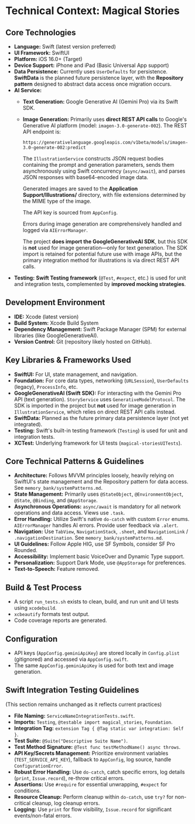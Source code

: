 # Technical Context: Magical Stories

## Core Technologies
-   **Language:** Swift (latest version preferred)
-   **UI Framework:** SwiftUI
-   **Platform:** iOS 16.0+ (Target)
-   **Device Support:** iPhone and iPad (Basic Universal App support)
-   **Data Persistence:** Currently uses `UserDefaults` for persistence. **SwiftData** is the planned future persistence layer, with the **Repository pattern** designed to abstract data access once migration occurs.
-   **AI Service:**
    *   **Text Generation:** Google Generative AI (Gemini Pro) via its Swift SDK.
    *   **Image Generation:** Primarily uses **direct REST API calls** to Google's Generative AI platform (model: `imagen-3.0-generate-002`). The REST API endpoint is:

        ```
        https://generativelanguage.googleapis.com/v1beta/models/imagen-3.0-generate-002:predict
        ```

        The `IllustrationService` constructs JSON request bodies containing the prompt and generation parameters, sends them asynchronously using Swift concurrency (`async/await`), and parses JSON responses with base64-encoded image data.

        Generated images are saved to the **Application Support/Illustrations/** directory, with file extensions determined by the MIME type of the image.

        The API key is sourced from `AppConfig`.

        Errors during image generation are comprehensively handled and logged via `AIErrorManager`.

        The project **does import the GoogleGenerativeAI SDK**, but this SDK is **not** used for image generation—only for text generation. The SDK import is retained for potential future use with image APIs, but the primary integration method for illustrations is via direct REST API calls.
-   **Testing:** **Swift Testing framework** (`@Test`, `#expect`, etc.) is used for unit and integration tests, complemented by **improved mocking strategies**.

## Development Environment
-   **IDE:** Xcode (latest version)
-   **Build System:** Xcode Build System
-   **Dependency Management:** Swift Package Manager (SPM) for external libraries (like GoogleGenerativeAI).
-   **Version Control:** Git (repository likely hosted on GitHub).

## Key Libraries & Frameworks Used
-   **SwiftUI:** For UI, state management, and navigation.
-   **Foundation:** For core data types, networking (`URLSession`), `UserDefaults` (legacy), `ProcessInfo`, etc.
-   **GoogleGenerativeAI (Swift SDK):** For interacting with the Gemini Pro API (text generation). `StoryService` uses `GenerativeModelProtocol`. The SDK is imported in the project but **not** used for image generation in `IllustrationService`, which relies on direct REST API calls instead.
-   **SwiftData:** Planned as the future primary data persistence layer (not yet integrated).
-   **Testing:** Swift's built-in testing framework (`Testing`) is used for unit and integration tests.
-   **XCTest:** Underlying framework for UI tests (`magical-storiesUITests`).

## Core Technical Patterns & Guidelines
-   **Architecture:** Follows MVVM principles loosely, heavily relying on SwiftUI's state management and the Repository pattern for data access. See `memory_bank/systemPatterns.md`.
-   **State Management:** Primarily uses `@StateObject`, `@EnvironmentObject`, `@State`, `@Binding`, and `@AppStorage`.
-   **Asynchronous Operations:** `async/await` is mandatory for all network operations and data access. Views use `.task`.
-   **Error Handling:** Utilize Swift's native `do-catch` with custom `Error` enums. `AIErrorManager` handles AI errors. Provide user feedback via `.alert`.
-   **Navigation:** Use `TabView`, `NavigationStack`, `.sheet`, and `NavigationLink` / `.navigationDestination`. See `memory_bank/systemPatterns.md`.
-   **UI Guidelines:** Follow Apple HIG, use SF Symbols, consider SF Pro Rounded.
-   **Accessibility:** Implement basic VoiceOver and Dynamic Type support.
-   **Personalization:** Support Dark Mode, use `@AppStorage` for preferences.
-   **Text-to-Speech:** Feature removed.

## Build & Test Process
-   A script `run_tests.sh` exists to clean, build, and run unit and UI tests using `xcodebuild`.
-   `xcbeautify` formats test output.
-   Code coverage reports are generated.

## Configuration
-   API keys (`AppConfig.geminiApiKey`) are stored locally in `Config.plist` (gitignored) and accessed via `AppConfig.swift`.
-   The same `AppConfig.geminiApiKey` is used for both text and image generation.

## Swift Integration Testing Guidelines

(This section remains unchanged as it reflects current practices)

*   **File Naming:** `ServiceNameIntegrationTests.swift`.
*   **Imports:** `Testing`, `@testable import magical_stories`, `Foundation`.
*   **Integration Tag:** `extension Tag { @Tag static var integration: Self }`.
*   **Test Suite:** `@Suite("Descriptive Suite Name")`.
*   **Test Method Signature:** `@Test func testMethodName() async throws`.
*   **API Key/Secrets Management:** Prioritize environment variables (`TEST_SERVICE_API_KEY`), fallback to `AppConfig`, log source, handle `ConfigurationError`.
*   **Robust Error Handling:** Use `do-catch`, catch specific errors, log details (`print`, `Issue.record`), re-throw critical errors.
*   **Assertions:** Use `#require` for essential unwrapping, `#expect` for conditions.
*   **Resource Cleanup:** Perform cleanup within `do-catch`, use `try?` for non-critical cleanup, log cleanup errors.
*   **Logging:** Use `print` for flow visibility, `Issue.record` for significant events/non-fatal errors.
